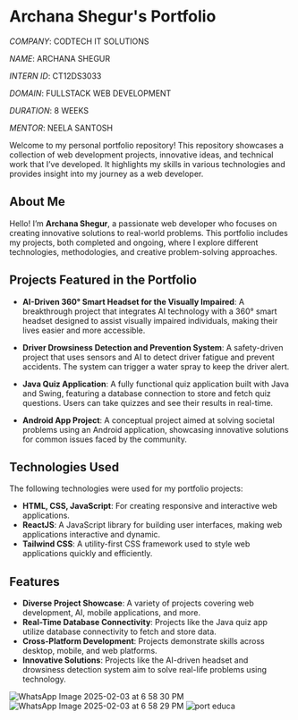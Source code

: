# Archana Shegur's Portfolio

*COMPANY*: CODTECH IT SOLUTIONS

*NAME*: ARCHANA SHEGUR

*INTERN ID*: CT12DS3033

*DOMAIN*: FULLSTACK WEB DEVELOPMENT

*DURATION*: 8 WEEKS

*MENTOR*: NEELA SANTOSH


Welcome to my personal portfolio repository! This repository showcases a collection of web development projects, innovative ideas, and technical work that I’ve developed. It highlights my skills in various technologies and provides insight into my journey as a web developer.

## About Me

Hello! I’m **Archana Shegur**, a passionate web developer who focuses on creating innovative solutions to real-world problems. This portfolio includes my projects, both completed and ongoing, where I explore different technologies, methodologies, and creative problem-solving approaches.

## Projects Featured in the Portfolio

- **AI-Driven 360° Smart Headset for the Visually Impaired**: A breakthrough project that integrates AI technology with a 360° smart headset designed to assist visually impaired individuals, making their lives easier and more accessible.
  
- **Driver Drowsiness Detection and Prevention System**: A safety-driven project that uses sensors and AI to detect driver fatigue and prevent accidents. The system can trigger a water spray to keep the driver alert.

- **Java Quiz Application**: A fully functional quiz application built with Java and Swing, featuring a database connection to store and fetch quiz questions. Users can take quizzes and see their results in real-time.

- **Android App Project**: A conceptual project aimed at solving societal problems using an Android application, showcasing innovative solutions for common issues faced by the community.

## Technologies Used

The following technologies were used for my portfolio projects:

- **HTML, CSS, JavaScript**: For creating responsive and interactive web applications.
- **ReactJS**: A JavaScript library for building user interfaces, making web applications interactive and dynamic.
- **Tailwind CSS**: A utility-first CSS framework used to style web applications quickly and efficiently.

## Features

- **Diverse Project Showcase**: A variety of projects covering web development, AI, mobile applications, and more.
- **Real-Time Database Connectivity**: Projects like the Java quiz app utilize database connectivity to fetch and store data.
- **Cross-Platform Development**: Projects demonstrate skills across desktop, mobile, and web platforms.
- **Innovative Solutions**: Projects like the AI-driven headset and drowsiness detection system aim to solve real-life problems using technology.

![WhatsApp Image 2025-02-03 at 6 58 30 PM](https://github.com/user-attachments/assets/95f661d1-4d9a-40da-a694-506baf41a99d)
![WhatsApp Image 2025-02-03 at 6 58 29 PM](https://github.com/user-attachments/assets/b8b75814-57bb-4161-a881-a38fff2e0118)
![port educa](https://github.com/user-attachments/assets/fab3bcc0-e937-4ac9-ae72-ea71ebdc3b67)



